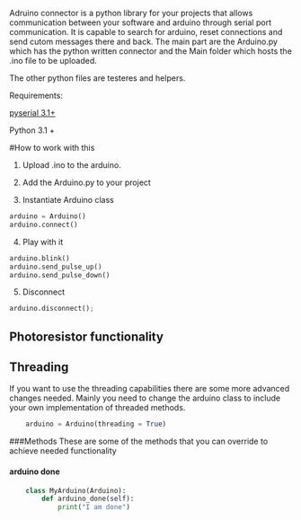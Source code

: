 Adruino connector is a python library for your projects that allows communication between your software and arduino through serial port communication. It is capable to search for arduino, reset connections and send cutom messages there and back. The main part are the Arduino.py which has the python written connector and the Main folder which hosts the .ino file to be uploaded.

The other python files are testeres and helpers.

Requirements:

[pyserial 3.1+](https://github.com/pyserial/pyserial)

Python 3.1 +

#How to work with this
1. Upload .ino to the arduino.

2. Add the Arduino.py to your project
3. Instantiate Arduino class
  ```python
  arduino = Arduino()
  arduino.connect()
  ```

4. Play with it
  ```python
  arduino.blink()
  arduino.send_pulse_up()
  arduino.send_pulse_down()
  ```

5. Disconnect
  ```python
  arduino.disconnect();
  ```

## Photoresistor functionality
  
## Threading
If you want to use the threading capabilities there are some more advanced changes needed. Mainly you need to change the arduino class to include your own implementation of threaded methods.

```python
	arduino = Arduino(threading = True)
```

###Methods
These are some of the methods that you can override to achieve needed functionality
#### arduino done
```python
	class MyArduino(Arduino):
		def arduino_done(self):
			print("I am done")
```
